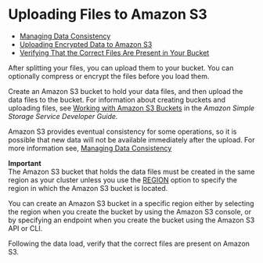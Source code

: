 # Uploading Files to Amazon S3<a name="t_uploading-data-to-S3"></a>


+ [Managing Data Consistency](managing-data-consistency.md)
+ [Uploading Encrypted Data to Amazon S3](t_uploading-encrypted-data.md)
+ [Verifying That the Correct Files Are Present in Your Bucket](verifying-that-correct-files-are-present.md)

After splitting your files, you can upload them to your bucket\. You can optionally compress or encrypt the files before you load them\.

Create an Amazon S3 bucket to hold your data files, and then upload the data files to the bucket\. For information about creating buckets and uploading files, see [Working with Amazon S3 Buckets](http://docs.aws.amazon.com/AmazonS3/latest/dev/UsingBucket.html) in the *Amazon Simple Storage Service Developer Guide\.* 

Amazon S3 provides eventual consistency for some operations, so it is possible that new data will not be available immediately after the upload\. For more information see, [Managing Data Consistency](managing-data-consistency.md)

**Important**  
The Amazon S3 bucket that holds the data files must be created in the same region as your cluster unless you use the [REGION](copy-parameters-data-source-s3.md#copy-region) option to specify the region in which the Amazon S3 bucket is located\.

You can create an Amazon S3 bucket in a specific region either by selecting the region when you create the bucket by using the Amazon S3 console, or by specifying an endpoint when you create the bucket using the Amazon S3 API or CLI\.

Following the data load, verify that the correct files are present on Amazon S3\.